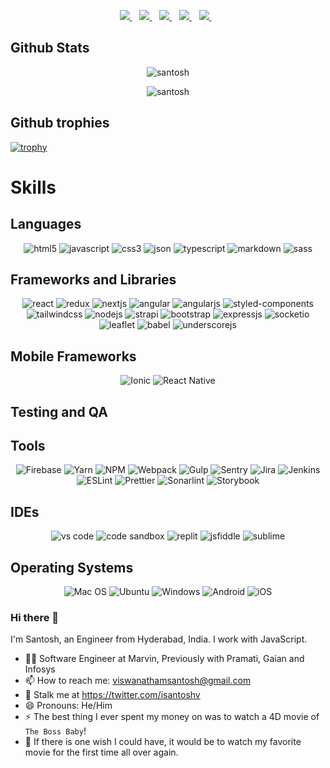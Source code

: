 <p align='center'>
  <a href="mailto:viswanathamsantosh@gmail.com" target="_blank">
    <img src="https://img.shields.io/badge/Gmail-D14836?style=for-the-badge&logo=gmail&logoColor=white" />
  </a>&nbsp;&nbsp;
  <a href="https://www.linkedin.com/in/isantoshv/" target="_blank">
    <img src="https://img.shields.io/badge/linkedin-%230077B5.svg?&style=for-the-badge&logo=linkedin&logoColor=white" />
  </a>&nbsp;&nbsp;
  <a href="https://twitter.com/isantoshv" target="_blank">
    <img src="https://img.shields.io/badge/Twitter-1DA1F2?style=for-the-badge&logo=twitter&logoColor=white" />        
  </a>&nbsp;&nbsp;
  <a href="https://medium.com/@isantoshv" target="_blank">
    <img src="https://img.shields.io/badge/Medium-12100E?style=for-the-badge&logo=medium&logoColor=white" />
  </a>&nbsp;&nbsp;
  <a href="https://dev.to/devcer" target="_blank">
    <img src="https://img.shields.io/badge/dev.to-0A0A0A?style=for-the-badge&logo=devdotto&logoColor=white" />        
  </a>&nbsp;&nbsp;  
</p>


## Github Stats
<p align="center"> <img src=https://github-readme-stats.vercel.app/api?username=devcer&show_icons=true&theme=vue-dark alt=santosh viswanatham /> </p>
<p align="center"> <img src=https://github-readme-stats.vercel.app/api/top-langs/?username=devcer&layout=compact alt=santosh viswanatham /> </p>

## Github trophies

<p align='center'>

[![trophy](https://github-profile-trophy.vercel.app/?username=devcer&row=1&column=6&theme=darkhub&margin-w=16&margin-h=16&no-bg=true&no-frame=true)](https://github.com/ryo-ma/github-profile-trophy)

</p>


# Skills
## Languages
<p align='center'>
<img src="https://img.shields.io/badge/HTML5-E34F26?style=for-the-badge&logo=html5&logoColor=white" alt="html5" />
<img src="https://img.shields.io/badge/JavaScript-323330?style=for-the-badge&logo=javascript&logoColor=F7DF1E" alt="javascript" />
<img src="https://img.shields.io/badge/CSS3-1572B6?style=for-the-badge&logo=css3&logoColor=white" alt="css3" />
<img src="https://img.shields.io/badge/json-5E5C5C?style=for-the-badge&logo=json&logoColor=white" alt="json" />
<img src="https://img.shields.io/badge/TypeScript-007ACC?style=for-the-badge&logo=typescript&logoColor=white" alt="typescript" />
<img src="https://img.shields.io/badge/Markdown-000000?style=for-the-badge&logo=markdown&logoColor=white" alt="markdown" />
<img src="https://img.shields.io/badge/Sass-CC6699?style=for-the-badge&logo=sass&logoColor=white" alt="sass" />
</p>

## Frameworks and Libraries
<p align='center'>
<img src="https://img.shields.io/badge/React-20232A?style=for-the-badge&logo=react&logoColor=61DAFB" alt="react" /> 
<img src="https://img.shields.io/badge/Redux-593D88?style=for-the-badge&logo=redux&logoColor=white" alt="redux" />
<img src="https://img.shields.io/badge/next.js-000000?style=for-the-badge&logo=nextdotjs&logoColor=white" alt="nextjs" />
<img src="https://img.shields.io/badge/Angular-DD0031?style=for-the-badge&logo=angular&logoColor=white" alt="angular" />  
<img src="https://img.shields.io/badge/AngularJS-E23237?style=for-the-badge&logo=angularjs&logoColor=white" alt="angularjs" />
<img src="https://img.shields.io/badge/styled--components-DB7093?style=for-the-badge&logo=styled-components&logoColor=white" alt="styled-components" />
<img src="https://img.shields.io/badge/Tailwind_CSS-38B2AC?style=for-the-badge&logo=tailwind-css&logoColor=white" alt="tailwindcss" />
<img src="https://img.shields.io/badge/Node.js-339933?style=for-the-badge&logo=nodedotjs&logoColor=white" alt="nodejs" />
<img src="https://img.shields.io/badge/strapi-2e7eea?style=for-the-badge&logo=strapi&logoColor=white" alt="strapi" />
<img src="https://img.shields.io/badge/Bootstrap-563D7C?style=for-the-badge&logo=bootstrap&logoColor=white" alt="bootstrap" />
<img src="https://img.shields.io/badge/Express.js-000000?style=for-the-badge&logo=express&logoColor=white" alt="expressjs" />
<img src="https://img.shields.io/badge/Socket.io-010101?&style=for-the-badge&logo=Socket.io&logoColor=white" alt="socketio" />
<img src="https://img.shields.io/badge/Leaflet-199900?style=for-the-badge&logo=Leaflet&logoColor=white" alt="leaflet" />
<img src="https://img.shields.io/badge/Babel-F9DC3E?style=for-the-badge&logo=babel&logoColor=white" alt="babel" />
<img src="https://img.shields.io/badge/underscore%20js-0371B5?style=for-the-badge&logo=underscore.js&logoColor=white" alt="underscorejs" />
</p>

## Mobile Frameworks
<p align='center'>
<img src="https://img.shields.io/badge/Ionic-3880FF?style=for-the-badge&logo=ionic&logoColor=white" alt="Ionic"/>
<img src="https://img.shields.io/badge/React_Native-20232A?style=for-the-badge&logo=react&logoColor=61DAFB" alt="React Native"/>
</p>

## Testing and QA
<p align='center'>
</p>

## Tools
<p align='center'>
<img src="https://img.shields.io/badge/firebase-ffca28?style=for-the-badge&logo=firebase&logoColor=black" alt="Firebase" />
<img src="https://img.shields.io/badge/Yarn-2C8EBB?style=for-the-badge&logo=yarn&logoColor=white" alt="Yarn" />
<img src="https://img.shields.io/badge/npm-CB3837?style=for-the-badge&logo=npm&logoColor=white" alt="NPM" />
<img src="https://img.shields.io/badge/Webpack-8DD6F9?style=for-the-badge&logo=Webpack&logoColor=white" alt="Webpack" />
<img src="https://img.shields.io/badge/Gulp-CF4647?style=for-the-badge&logo=gulp&logoColor=white" alt="Gulp"/>
<img src="https://img.shields.io/badge/Sentry-black?style=for-the-badge&logo=Sentry&logoColor=#362D59" alt="Sentry"/>
<img src="https://img.shields.io/badge/Jira-0052CC?style=for-the-badge&logo=Jira&logoColor=white" alt="Jira"/>
<img src="https://img.shields.io/badge/Jenkins-D24939?style=for-the-badge&logo=Jenkins&logoColor=white" alt="Jenkins"/>
<img src="https://img.shields.io/badge/eslint-3A33D1?style=for-the-badge&logo=eslint&logoColor=white" alt="ESLint"/>
<img src="https://img.shields.io/badge/prettier-1A2C34?style=for-the-badge&logo=prettier&logoColor=F7BA3E" alt="Prettier"/>
<img src="https://img.shields.io/badge/SonarLint-CB2029?style=for-the-badge&logo=sonarlint&logoColor=white" alt="Sonarlint"/>
<img src="https://img.shields.io/badge/storybook-FF4785?style=for-the-badge&logo=storybook&logoColor=white" alt="Storybook"/>
</p>

## IDEs
<p align='center'>
<img src="https://img.shields.io/badge/VSCode-0078D4?style=for-the-badge&logo=visual%20studio%20code&logoColor=white" alt="vs code" />
<img src="https://img.shields.io/badge/Codesandbox-000000?style=for-the-badge&logo=CodeSandbox&logoColor=white" alt="code sandbox" />
<img src="https://img.shields.io/badge/replit-667881?style=for-the-badge&logo=replit&logoColor=white" alt="replit" />
<img src="https://img.shields.io/badge/JSFiddle-0084FF?style=for-the-badge&logo=JSFiddle&logoColor=white" alt="jsfiddle" />
<img src="https://img.shields.io/badge/sublime_text-%23575757.svg?&style=for-the-badge&logo=sublime-text&logoColor=important" alt="sublime" />
</p>

## Operating Systems
<p align='center'>
<img src="https://img.shields.io/badge/mac%20os-000000?style=for-the-badge&logo=apple&logoColor=white" alt="Mac OS" />
<img src="https://img.shields.io/badge/Ubuntu-E95420?style=for-the-badge&logo=ubuntu&logoColor=white" alt="Ubuntu" />
<img src="https://img.shields.io/badge/Windows-0078D6?style=for-the-badge&logo=windows&logoColor=white" alt="Windows" />
<img src="https://img.shields.io/badge/Android-3DDC84?style=for-the-badge&logo=android&logoColor=white" alt="Android" />
<img src="https://img.shields.io/badge/iOS-000000?style=for-the-badge&logo=ios&logoColor=white" alt="iOS" />
</p>

### Hi there 👋

I'm Santosh, an Engineer from Hyderabad, India. I work with JavaScript.

- 👨‍💻 Software Engineer at Marvin, Previously with Pramati, Gaian and Infosys
- 📫 How to reach me: viswanathamsantosh@gmail.com
- 🔭 Stalk me at https://twitter.com/isantoshv
- 😄 Pronouns: He/Him
- ⚡ The best thing I ever spent my money on was to watch a 4D movie of `The Boss Baby`!  
- 🧞 If there is one wish I could have, it would be to watch my favorite movie for the first time all over again.


